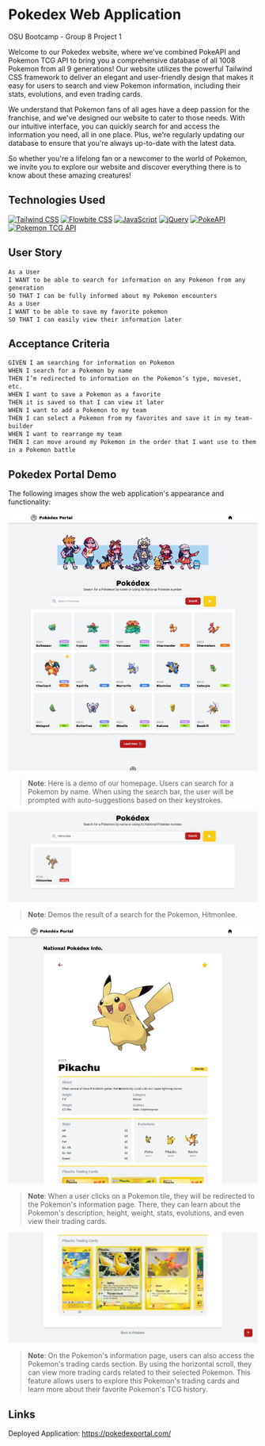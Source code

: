 # Pokedex Web Application
OSU Bootcamp - Group 8 Project 1

Welcome to our Pokedex website, where we've combined PokeAPI and Pokemon TCG API to bring you a comprehensive database of all 1008 Pokemon from all 9 generations! Our website utilizes the powerful Tailwind CSS framework to deliver an elegant and user-friendly design that makes it easy for users to search and view Pokemon information, including their stats, evolutions, and even trading cards.

We understand that Pokemon fans of all ages have a deep passion for the franchise, and we've designed our website to cater to those needs. With our intuitive interface, you can quickly search for and access the information you need, all in one place. Plus, we're regularly updating our database to ensure that you're always up-to-date with the latest data.

So whether you're a lifelong fan or a newcomer to the world of Pokemon, we invite you to explore our website and discover everything there is to know about these amazing creatures!

## Technologies Used
[![Tailwind CSS](https://img.shields.io/badge/Tailwind%20CSS-v2.2.15-blue)](https://tailwindcss.com/)
[![Flowbite CSS](https://img.shields.io/badge/Flowbite%20CSS%20Framework-v2.0.1-green)](https://flowbite.com/)
[![JavaScript](https://img.shields.io/badge/JavaScript-ES6-yellow)](https://developer.mozilla.org/en-US/docs/Web/JavaScript)
[![jQuery](https://img.shields.io/badge/jQuery-v3.6.0-blueviolet)](https://jquery.com/)
[![PokeAPI](https://img.shields.io/badge/PokeAPI-v2-red)](https://pokeapi.co/)
[![Pokemon TCG API](https://img.shields.io/badge/Pokemon%20TCG%20API-v2-orange)](https://docs.pokemontcg.io/)

## User Story

```
As a User
I WANT to be able to search for information on any Pokemon from any generation
SO THAT I can be fully informed about my Pokemon encounters
As a User
I WANT to be able to save my favorite pokemon
SO THAT I can easily view their information later
```

## Acceptance Criteria

```
GIVEN I am searching for information on Pokemon
WHEN I search for a Pokemon by name
THEN I’m redirected to information on the Pokemon’s type, moveset, etc.
WHEN I want to save a Pokemon as a favorite
THEN it is saved so that I can view it later
WHEN I want to add a Pokemon to my team
THEN I can select a Pokemon from my favorites and save it in my team-builder
WHEN I want to rearrange my team
THEN I can move around my Pokemon in the order that I want use to them in a Pokemon battle
```

## Pokedex Portal Demo

The following images show the web application's appearance and functionality:

![Home Page Demo](./assets/img/home-page-demo.JPG) 
> **Note**: Here is a demo of our homepage. Users can search for a Pokemon by name. When using the search bar, the user will be prompted with auto-suggestions based on their keystrokes.

![Search Result Demo](./assets/img/search-demo.JPG) 
> **Note**: Demos the result of a search for the Pokemon, Hitmonlee.

![Pokedex Info Demo](./assets/img/pikachu-info-demo.JPG) 
> **Note**: When a user clicks on a Pokemon tile, they will be redirected to the Pokemon's information page. There, they can learn about the Pokemon's description, height, weight, stats, evolutions, and even view their trading cards.

![Pokedex Info TCG Demo](./assets/img/pikachu-cards-demo.JPG) 
> **Note**: On the Pokemon's information page, users can also access the Pokemon's trading cards section. By using the horizontal scroll, they can view more trading cards related to their selected Pokemon. This feature allows users to explore this Pokemon's trading cards and learn more about their favorite Pokemon's TCG history.

## Links

Deployed Application: https://pokedexportal.com/ 
